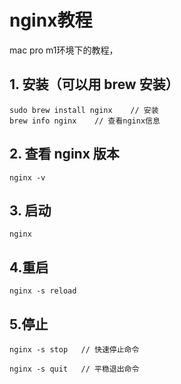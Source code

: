 # nginx教程

mac pro m1环境下的教程，

## 1. 安装（可以用 brew 安装）
```
sudo brew install nginx    // 安装
brew info nginx    // 查看nginx信息
```

## 2. 查看 nginx 版本

```
nginx -v
```

## 3. 启动 

```
nginx
```

## 4.重启

```
nginx -s reload
```

## 5.停止

```
nginx -s stop   // 快速停止命令

nginx -s quit   // 平稳退出命令

```
